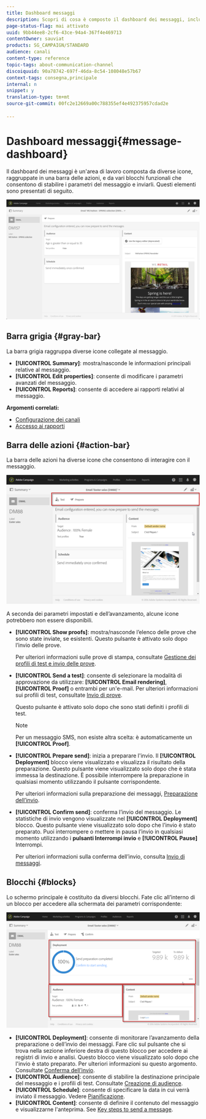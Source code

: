 ```yaml
---
title: Dashboard messaggi
description: Scopri di cosa è composto il dashboard dei messaggi, inclusa la barra delle azioni e i vari blocchi funzionali.
page-status-flag: mai attivato
uuid: 9bb44ee8-2cf6-43ce-94a4-367f4e469713
contentOwner: sauviat
products: SG_CAMPAIGN/STANDARD
audience: canali
content-type: reference
topic-tags: about-communication-channel
discoiquuid: 90a78742-697f-46da-8c54-108048e57b67
context-tags: consegna,principale
internal: n
snippet: y
translation-type: tm+mt
source-git-commit: 00fc2e12669a00c788355ef4e492375957cdad2e

---
```



# Dashboard messaggi{#message-dashboard}

Il dashboard dei messaggi è un'area di lavoro composta da diverse icone, raggruppate in una barra delle azioni, e da vari blocchi funzionali che consentono di stabilire i parametri del messaggio e inviarli. Questi elementi sono presentati di seguito.

![](assets/delivery_dashboard_2.png)

## Barra grigia {#gray-bar}

La barra grigia raggruppa diverse icone collegate al messaggio.

* **[!UICONTROL Summary]**: mostra/nasconde le informazioni principali relative al messaggio.
* **[!UICONTROL Edit properties]**: consente di modificare i parametri [](../../administration/using/configuring-email-channel.md#list-of-email-properties)avanzati del messaggio.
* **[!UICONTROL Reports]**: consente di accedere ai rapporti relativi al messaggio.

**Argomenti correlati:**

* [Configurazione dei canali](../../administration/using/about-channel-configuration.md)
* [Accesso ai rapporti](../../reporting/using/about-dynamic-reports.md)

## Barra delle azioni {#action-bar}

La barra delle azioni ha diverse icone che consentono di interagire con il messaggio.

![](assets/delivery_dashboard_4.png)

A seconda dei parametri impostati e dell’avanzamento, alcune icone potrebbero non essere disponibili.

* **[!UICONTROL Show proofs]**: mostra/nasconde l’elenco delle prove che sono state inviate, se esistenti. Questo pulsante è attivato solo dopo l’invio delle prove.

   Per ulteriori informazioni sulle prove di stampa, consultate [Gestione dei profili di test e invio delle prove](../../sending/using/managing-test-profiles-and-sending-proofs.md).

* **[!UICONTROL Send a test]**: consente di selezionare la modalità di approvazione da utilizzare: **[!UICONTROL Email rendering]**, **[!UICONTROL Proof]** o entrambi per un'e-mail. Per ulteriori informazioni sui profili di test, consultate [Invio di prove](../../sending/using/managing-test-profiles-and-sending-proofs.md#sending-proofs).

   Questo pulsante è attivato solo dopo che sono stati definiti i profili di test.

   >[!NOTE]
   >
   >Per un messaggio SMS, non esiste altra scelta: è automaticamente un **[!UICONTROL Proof]**.

* **[!UICONTROL Prepare send]**: inizia a preparare l'invio. Il **[!UICONTROL Deployment]** blocco viene visualizzato e visualizza il risultato della preparazione. Questo pulsante viene visualizzato solo dopo che è stata immessa la destinazione. È possibile interrompere la preparazione in qualsiasi momento utilizzando il pulsante corrispondente.

   Per ulteriori informazioni sulla preparazione dei messaggi, [Preparazione dell’invio](../../sending/using/preparing-the-send.md).

* **[!UICONTROL Confirm send]**: conferma l’invio del messaggio. Le statistiche di invio vengono visualizzate nel **[!UICONTROL Deployment]** blocco. Questo pulsante viene visualizzato solo dopo che l’invio è stato preparato. Puoi interrompere o mettere in pausa l’invio in qualsiasi momento utilizzando i **pulsanti Interrompi invio** e **[!UICONTROL Pause]** Interrompi.

   Per ulteriori informazioni sulla conferma dell’invio, consulta [Invio di messaggi](../../sending/using/confirming-the-send.md).

## Blocchi {#blocks}

Lo schermo principale è costituito da diversi blocchi. Fate clic all’interno di un blocco per accedere alla schermata dei parametri corrispondente:

![](assets/delivery_dashboard_3.png)

* **[!UICONTROL Deployment]**: consente di monitorare l’avanzamento della preparazione o dell’invio dei messaggi. Fare clic sul pulsante che si trova nella sezione inferiore destra di questo blocco per accedere ai registri di invio e analisi. Questo blocco viene visualizzato solo dopo che l'invio è stato preparato. Per ulteriori informazioni su questo argomento. Consultate [Conferma dell’invio](../../sending/using/confirming-the-send.md).
* **[!UICONTROL Audience]**: consente di stabilire la destinazione principale del messaggio e i profili di test. Consultate [Creazione di audience](../../audiences/using/creating-audiences.md).
* **[!UICONTROL Schedule]**: consente di specificare la data in cui verrà inviato il messaggio. Vedere [Pianificazione](../../sending/using/about-scheduling-messages.md).
* **[!UICONTROL Content]**: consente di definire il contenuto del messaggio e visualizzarne l'anteprima. See [Key steps to send a message](../../channels/using/key-steps-to-send-a-message.md).

